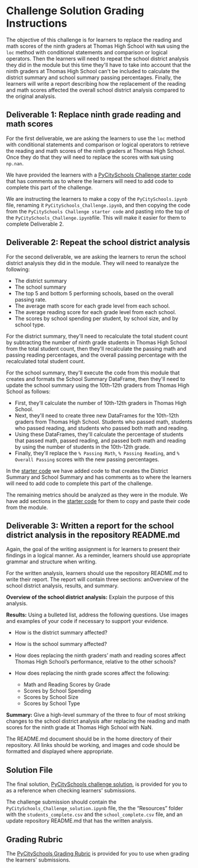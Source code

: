 # Challenge Solution Grading Instructions

The objective of this challenge is for learners to replace the reading and math scores of the ninth graders at Thomas High School with `NaN` using the `loc` method with conditional statements and comparison or logical operators.  Then the learners will need to repeat the school district analysis they did in the module but this time they'll have to take into account that the ninth graders at Thomas High School can't be included to calculate the district summary and school summary passing percentages. Finally, the learners will write a report describing how the replacement of the reading and math scores affected the overall school district analysis compared to the original analysis.

## Deliverable 1: Replace ninth grade reading and math scores

For the first deliverable, we are asking the learners to use the `loc` method with conditional statements and comparison or logical operators to retrieve the reading and math scores of the ninth graders at Thomas High School. Once they do that they will need to replace the scores with `NaN` using `np.nan`.

We have provided the learners with a [PyCitySchools Challenge starter code](../Resources/PyCitySchools_Challenge_starter_code.ipynb) that has comments as to where the learners will need to add code to complete this part of the challenge.

We are instructing the learners to make a copy of the `PyCitySchools.ipynb` file, renaming it `PyCitySchools_Challenge.ipynb`, and then copying the code from the `PyCitySchools Challenge starter code` and pasting into the top of the `PyCitySchools_Challenge.ipynb`file. This will make it easier for them to complete Deliverable 2.

## Deliverable 2: Repeat the school district analysis

For the second deliverable, we are asking the learners to rerun the school district analysis they did in the module. They will need to reanalyze the following:

* The district summary
* The school summary
* The top 5 and bottom 5 performing schools, based on the overall passing rate.
* The average math score for each grade level from each school.
* The average reading score for each grade level from each school.
* The scores by school spending per student, by school size, and by school type.

For the district summary, they'll need to recalculate the total student count by subtracting the number of ninth grade students in Thomas High School from the total student count, then they'll recalculate the passing math and passing reading percentages, and the overall passing percentage with the recalculated total student count. 

For the school summary, they'll execute the code from this module that creates and formats the School Summary DataFrame, then they'll need to update the school summary using the 10th-12th graders from Thomas High School as follows:

* First, they’ll calculate the number of 10th-12th graders in Thomas High School.
* Next, they'll need to create three new DataFrames for the 10th-12th graders from Thomas High School. Students who passed math, students who passed reading, and students who passed both math and reading. 
* Using these DataFrames, they'll calculate the percentage of students that passed math, passed reading, and passed both math and reading by using the number of students in the 10th-12th grade.
* Finally, they'll replace the `% Passing Math`, `% Passing Reading`, and `% Overall Passing` scores with the new passing percentages.

In the [starter code](../Resources/PyCitySchools_Challenge_starter_code.ipynb) we have added code to that creates the District Summary and School Summary and has comments as to where the learners will need to add code to complete this part of the challenge.

The remaining metrics should be analyzed as they were in the module. We have add sections in the [starter code](../Resources/PyCitySchools_Challenge_starter_code.ipynb) for them to copy and paste their code from the module. 

## Deliverable 3: Written a report for the school district analysis in the repository README.md

Again, the goal of the writing assignment is for learners to present their findings in a logical manner. As a reminder, learners should use appropriate grammar and structure when writing.

For the written analysis, learners should use the repository README.md to write their report. The report will contain three sections: anOverview of the school district analysis, results, and summary.

**Overview of the school district analysis:** Explain the purpose of this analysis.

**Results:** Using a bulleted list, address the following questions. Use images and examples of your code if necessary to support your evidence.

* How is the district summary affected?
* How is the school summary affected?
* How does replacing the ninth graders’ math and reading scores affect Thomas High School’s performance, relative to the other schools?
* How does replacing the ninth grade scores affect the following:

  * Math and Reading Scores by Grade
  * Scores by School Spending
  * Scores by School Size
  * Scores by School Type

**Summary:** Give a high-level summary of the three to four of most striking changes to the school district analysis after replacing the reading and math scores for the ninth grade at Thomas High School with NaN.

The README.md document should be in the home directory of their repository. All links should be working, and images and code should be formatted and displayed where appropriate.

## Solution File

The final solution, [PyCitySchools challenge solution](PyCitySchools_Challenge_solution.ipynb), is provided for you to as a reference when checking learners' submissions.

The challenge submission should contain the `PyCitySchools_Challenge_solution.ipynb` file, the the “Resources” folder with the `students_complete.csv` and the `school_complete.csv` file, and an update repository README.md that has the written analysis.

## Grading Rubric

The [PyCitySchools Grading Rubric](../Resources/PyCitySchools_Grading_Rubric.pdf) is provided for you to use when grading the learners' submissions.
